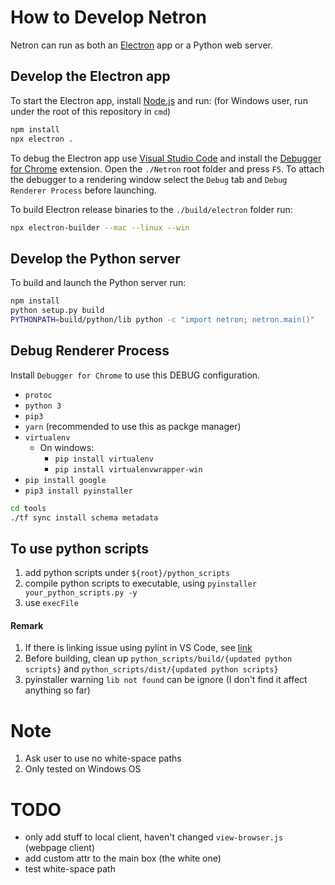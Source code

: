 # How to Develop Netron

Netron can run as both an [Electron](https://electronjs.org) app or a Python web server.

## Develop the Electron app

To start the Electron app, install [Node.js](https://nodejs.org) and run:  (for Windows user, run under the root of this repository in `cmd`)

```bash
npm install
npx electron .
```

To debug the Electron app use [Visual Studio Code](https://code.visualstudio.com) and install the [Debugger for Chrome](https://marketplace.visualstudio.com/items?itemName=msjsdiag.debugger-for-chrome) extension. Open the `./Netron` root folder and press `F5`. To attach the debugger to a rendering window select the `Debug` tab and `Debug Renderer Process` before launching.

To build Electron release binaries to the `./build/electron` folder run:

```bash
npx electron-builder --mac --linux --win
```

## Develop the Python server

To build and launch the Python server run:

```bash
npm install
python setup.py build
PYTHONPATH=build/python/lib python -c "import netron; netron.main()"
```

## Debug Renderer Process
Install `Debugger for Chrome` to use this DEBUG configuration.
- `protoc`
- `python 3`
- `pip3`
- `yarn` (recommended to use this as packge manager)
- `virtualenv`
    - On windows:
        - `pip install virtualenv`
        - `pip install virtualenvwrapper-win`
- `pip install google`
- `pip3 install pyinstaller`

```bash
cd tools
./tf sync install schema metadata
```

## To use python scripts
1. add python scripts under `${root}/python_scripts`
2. compile python scripts to executable, using `pyinstaller your_python_scripts.py -y`
3. use `execFile`

#### Remark
1. If there is linking issue using pylint in VS Code, see [link](https://stackoverflow.com/a/50432805/10620764)
2. Before building, clean up `python_scripts/build/{updated python scripts}` and `python_scripts/dist/{updated python scripts}`
3. pyinstaller warning `lib not found` can be ignore (I don't find it affect anything so far)


# Note
1. Ask user to use no white-space paths
3. Only tested on Windows OS

# TODO
- only add stuff to local client, haven't changed `view-browser.js` (webpage client) 
- add custom attr to the main box (the white one)
- test white-space path